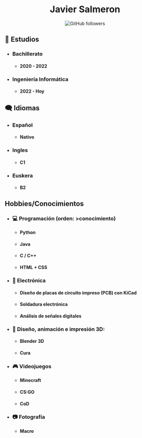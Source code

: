 <div align="center">

# Javier Salmeron
![GitHub followers](https://img.shields.io/github/followers/0xJVR?style=social)
</div>

## :book: Estudios
* ### Bachillerato 

    *  #### 2020 - 2022 

* ### Ingeniería Informática
	* #### 2022 - Hoy

## :left_speech_bubble: Idiomas
* ### Español
	* #### Nativo
* ### Ingles
	* #### C1
* ### Euskera
	* #### B2

## Hobbies/Conocimientos
* ### :computer: Programación (orden: >conocimiento)
	* #### Python
	* #### Java
	* #### C / C++
	* #### HTML + CSS

* ### :electric_plug: Electrónica
	* #### Diseño de placas de circuito impreso (PCB) con KiCad 
	* #### Soldadura electrónica
	* #### Análisis de señales digitales

* ### :art: Diseño, animación e impresión 3D:
	* #### Blender 3D
	* #### Cura

* ### :video_game: Videojuegos
	* #### Minecraft
	* #### CS:GO
	* #### CoD

* ### :camera: Fotografía
	* #### Macro

